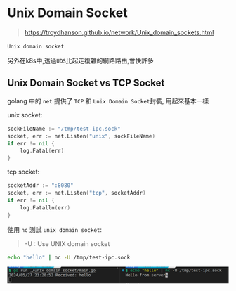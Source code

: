 # Unix Domain Socket
> https://troydhanson.github.io/network/Unix_domain_sockets.html

`Unix domain socket`

另外在k8s中,透過`UDS`比起走複雜的網路路由,會快許多

## Unix Domain Socket vs TCP Socket

golang 中的 `net` 提供了 `TCP` 和 `Unix Domain Socket`封裝, 用起來基本一樣

unix socket:
```go
sockFileName := "/tmp/test-ipc.sock"
socket, err := net.Listen("unix", sockFileName)
if err != nil {
    log.Fatal(err)
}

```
tcp socket:
```go
socketAddr := ":8080"
socket, err := net.Listen("tcp", socketAddr)
if err != nil {
    log.Fatalln(err)
}
```


使用 `nc` 測試 `unix domain socket`:
> -U : Use UNIX domain socket

```sh
echo "hello" | nc -U /tmp/test-ipc.sock
```

![](image.png)
